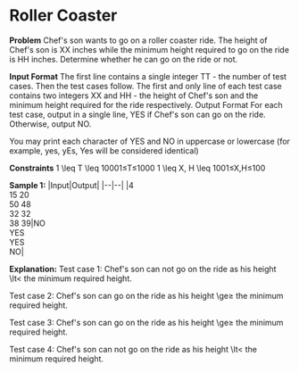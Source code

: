 # Roller Coaster

**Problem**
Chef's son wants to go on a roller coaster ride. The height of Chef's son is XX inches while the minimum height required to go on the ride is HH inches. Determine whether he can go on the ride or not.

**Input Format**
The first line contains a single integer TT - the number of test cases. Then the test cases follow.
The first and only line of each test case contains two integers XX and HH - the height of Chef's son and the minimum height required for the ride respectively.
Output Format
For each test case, output in a single line, YES if Chef's son can go on the ride. Otherwise, output NO.

You may print each character of YES and NO in uppercase or lowercase (for example, yes, yEs, Yes will be considered identical)

**Constraints**
1 \leq T \leq 10001≤T≤1000
1 \leq X, H \leq 1001≤X,H≤100

**Sample 1:**
|Input|Output|
|--|--|
|4<br />15 20<br />50 48<br />32 32<br />38 39|NO<br />YES<br />YES<br />NO|

**Explanation:**
Test case 1: Chef's son can not go on the ride as his height \lt< the minimum required height.

Test case 2: Chef's son can go on the ride as his height \ge≥ the minimum required height.

Test case 3: Chef's son can go on the ride as his height \ge≥ the minimum required height.

Test case 4: Chef's son can not go on the ride as his height \lt< the minimum required height.